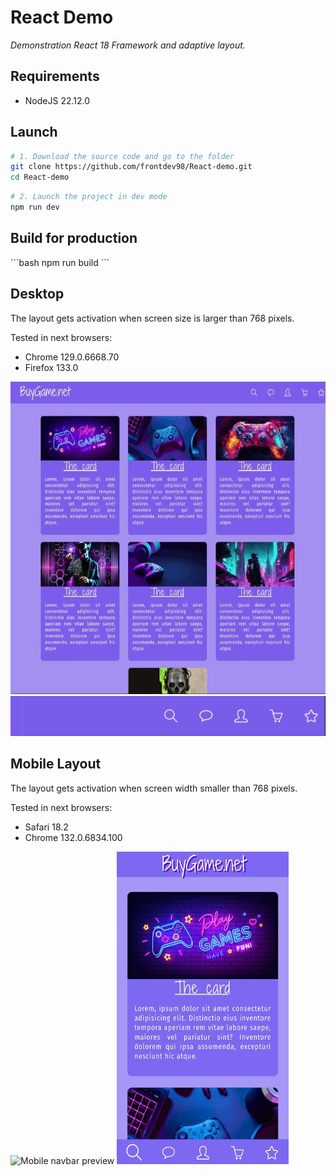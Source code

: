 <h1> React Demo </h1>
<p style="font-style: italic;"> Demonstration React 18 Framework and adaptive layout. </p>

<h2>Requirements</h2>
<ul>
  <li>NodeJS 22.12.0</li>
</ul>

<h2>Launch</h2>

```bash
# 1. Download the source code and go to the folder
git clone https://github.com/frontdev98/React-demo.git
cd React-demo
```
```bash
# 2. Launch the project in dev mode
npm run dev
```

<h2>Build for production</h2>
```bash
npm run build
```

<h2> Desktop </h2>  
<p>The layout gets activation when screen size is larger than 768 pixels.</p>
Tested in next browsers:
<ul>
  <li>Chrome 129.0.6668.70</li>
  <li>Firefox 133.0 </li>
</ul>
<img src="./media/sidebar_desktop.gif" style="width: 552px; height: 500px;" alt="Sidebar Desktop" >
<img style="width: 552px;" src="./media/navbar_desktop.gif" alt="Navigation bar desktop" >  

<h2> Mobile Layout </h2>
<p> The layout gets activation when screen width smaller than 768 pixels.</p>
Tested in next browsers:
<ul>
  <li>Safari 18.2</li>
  <li>Chrome 132.0.6834.100</li>
</ul>
<div>
  <img src="./media/navbar_mobile.gif" style="width: 275px; height: 500px" alt="Mobile navbar preview" >
  <img src="./media/sidebar_mobile.gif" style="width: 275px; height: 500px" alt="Mobile sidebar preview" >
</div>
